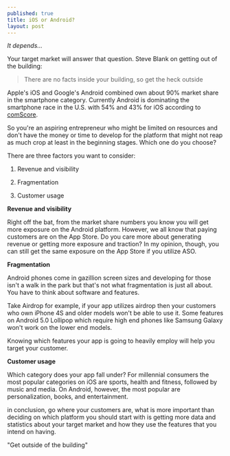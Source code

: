 ```yaml
---
published: true
title: iOS or Android?
layout: post
---
```

*It depends...*

Your target market will answer that question. Steve Blank on getting out of the building:

> There are no facts inside your building, so get the heck outside

Apple's iOS and Google's Android combined own about 90% market share in the smartphone category. Currently Android is dominating the smartphone race in the U.S. with 54% and 43% for iOS according to [comScore](https://www.comscore.com/Insights/Market-Rankings/comScore-Reports-March-2015-US-Smartphone-Subscriber-Market-Share). 

So you're an aspiring entrepreneur who might be limited on resources and don't have the money or time to develop for the platform that might not reap as much crop at least in the beginning stages. Which one do you choose? 

There are three factors you want to consider: 

1. Revenue and visibility

2. Fragmentation

3. Customer usage

**Revenue and visibility**

Right off the bat, from the market share numbers you know you will get more exposure on the Android platform. However, we all know that paying customers are on the App Store. Do you care more about generating revenue or getting more exposure and traction? In my opinion, though, you can still get the same exposure on the App Store if you utilize ASO.

**Fragmentation**

Android phones come in gazillion screen sizes and developing for those isn't a walk in the park but that's not what fragmentation is just all about. You have to think about software and features. 

Take Airdrop for example, if your app utilizes airdrop then your customers who own iPhone 4S and older models won't be able to use it. Some features on Android 5.0 Lollipop which require high end phones like Samsung Galaxy won't work on the lower end models. 

Knowing which features your app is going to heavily employ will help you target your customer.

**Customer usage**

Which category does your app fall under? For millennial consumers the most popular categories on iOS are sports, health and fitness, followed by music and media. On Android, however, the most popular are personalization, books, and entertainment.

in conclusion, go where your customers are, what is more important than deciding on which platform you should start with is getting more data and statistics about your target market and how they use the features that you intend on having. 

"Get outside of the building"